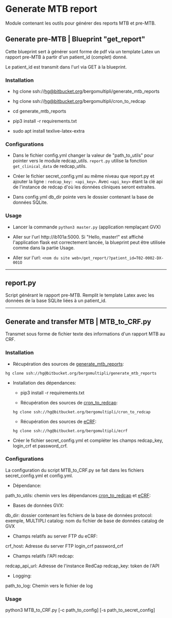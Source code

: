 # Generate MTB report

Module contenant les outils pour générer des reports MTB et pre-MTB.

## Generate pre-MTB | Blueprint "get_report"

Cette blueprint sert à générer sont forme de pdf via un template Latex un rapport pre-MTB
à partir d'un patient_id (complet) donné.

Le patient_id est transmit dans l'url via GET à la blueprint.


### Installation

- hg clone ssh://hg@bitbucket.org/bergomultipli/generate_mtb_reports

- hg clone ssh://hg@bitbucket.org/bergomultipli/cron_to_redcap

- cd generate_mtb_reports

- pip3 install -r requirements.txt

- sudo apt install texlive-latex-extra


### Configurations

- Dans le fichier config.yml changer la valeur de "path_to_utils" pour pointer vers le module redcap_utils.  `report.py` utilise la fonction `get_clinical_data` de redcap_utils.

- Créer le fichier secret_config.yml au même niveau que report.py et ajouter la ligne : `redcap_key: <api_key>`.  Avec `<api_key>` étant la clé api de l'instance de redcap d'où les données cliniques seront extraites.

- Dans config.yml db_dir pointe vers le dossier contenant la base de données SQLite.

### Usage

- Lancer la commande `python3 master.py` (application remplaçant GVX)

- Aller sur l'url http://ib101a:5000.  Si "Hello, master!" est affiché l'application flask est correctement lancée, la blueprint peut être utilisée comme dans la partie Usage.

- Aller sur l'url: `<nom du site web>/get_report/?patient_id=T02-0002-DX-001O`

___

## report.py

Script générant le rapport pre-MTB. Remplit le template Latex avec les données de la base SQLite liées à un patient_id.

___

## Generate and transfer MTB | MTB_to_CRF.py

Transmet sous forme de fichier texte des informations d'un rapport MTB au CRF. 

### Installation

- Récupération des sources de [generate_mtb_reports](https://bitbucket.org/bergomultipli/generate_mtb_reports/src/default/):

 `hg clone ssh://hg@bitbucket.org/bergomultipli/generate_mtb_reports`

- Installation des dépendances:

    - pip3 install -r requirements.txt

    - Récupération des sources de [cron_to_redcap](https://bitbucket.org/bergomultipli/cron_to_redcap/src/default/):

    `hg clone ssh://hg@bitbucket.org/bergomultipli/cron_to_redcap`

    - Récupération des sources de [eCRF](https://bitbucket.org/bergomultipli/ecrf/src/default/):

    `hg clone ssh://hg@bitbucket.org/bergomultipli/ecrf`


- Créer le fichier secret_config.yml et compléter les champs redcap_key, login_crf et password_crf.

### Configurations

La configuration du script MTB_to_CRF.py se fait dans les fichiers secret_config.yml et config.yml.

- Dépendance:

path_to_utils: chemin vers les dépendances [cron_to_redcap](https://bitbucket.org/bergomultipli/cron_to_redcap/src/default/) et [eCRF](https://bitbucket.org/bergomultipli/ecrf/src/default/):
 
- Bases de données GVX:

db_dir: dossier contenant les fichiers de la base de données
protocol: exemple, MULTIPLI
catalog: nom du fichier de base de données catalog de GVX

- Champs relatifs au server FTP du eCRF:
 
crf_host: Adresse du server FTP
login_crf
password_crf

- Champs relatifs l'API redcap:

redcap_api_url: Adresse de l'instance RedCap
redcap_key: token de l'API

- Logging:

path_to_log: Chemin vers le fichier de log

### Usage

python3 MTB_to_CRF.py [-c path_to_config] [-s path_to_secret_config]